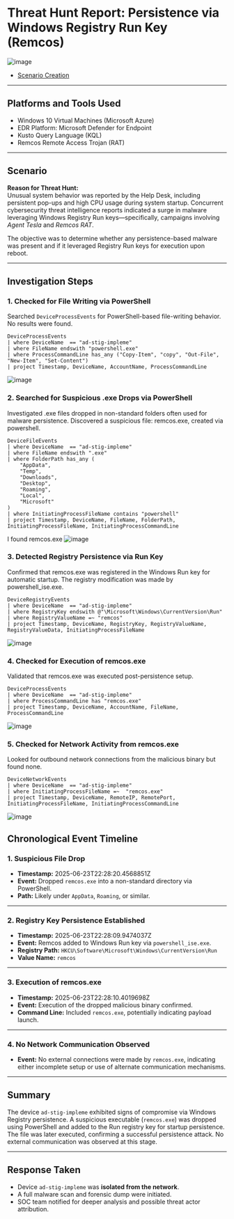 # Threat Hunt Report: Persistence via Windows Registry Run Key (Remcos)

![image](https://github.com/user-attachments/assets/9d18a0b9-2c4c-4452-aea6-e0f99e176dbb)



- [Scenario Creation](https://github.com/aduragbemioo/Threat-Event-Persistence-via-Windows-Registry-Run-Key-/blob/main/scenario.md)

---

## Platforms and Tools Used

- Windows 10 Virtual Machines (Microsoft Azure)
- EDR Platform: Microsoft Defender for Endpoint
- Kusto Query Language (KQL)
- Remcos Remote Access Trojan (RAT)

---

## Scenario

**Reason for Threat Hunt:**  
Unusual system behavior was reported by the Help Desk, including persistent pop-ups and high CPU usage during system startup. Concurrent cybersecurity threat intelligence reports indicated a surge in malware leveraging Windows Registry Run keys—specifically, campaigns involving *Agent Tesla* and *Remcos RAT*.  

The objective was to determine whether any persistence-based malware was present and if it leveraged Registry Run keys for execution upon reboot.

---

## Investigation Steps

### 1. Checked for File Writing via PowerShell

Searched `DeviceProcessEvents` for PowerShell-based file-writing behavior. No results were found.

```kql
DeviceProcessEvents
| where DeviceName  == "ad-stig-impleme"
| where FileName endswith "powershell.exe"
| where ProcessCommandLine has_any ("Copy-Item", "copy", "Out-File", "New-Item", "Set-Content")
| project Timestamp, DeviceName, AccountName, ProcessCommandLine
```
![image](https://github.com/user-attachments/assets/a22e0aaf-fc3d-486f-8619-3af9875d6aa9)


### 2. Searched for Suspicious .exe Drops via PowerShell

Investigated .exe files dropped in non-standard folders often used for malware persistence. Discovered a suspicious file: remcos.exe, created via powershell.
```kql
DeviceFileEvents
| where DeviceName  == "ad-stig-impleme"
| where FileName endswith ".exe"
| where FolderPath has_any (
    "AppData", 
    "Temp", 
    "Downloads", 
    "Desktop", 
    "Roaming", 
    "Local", 
    "Microsoft"
)
| where InitiatingProcessFileName contains "powershell"
| project Timestamp, DeviceName, FileName, FolderPath, InitiatingProcessFileName, InitiatingProcessCommandLine
```
I found remcos.exe
![image](https://github.com/user-attachments/assets/027b4d51-c919-43ae-8962-39dd51f715b1)

### 3. Detected Registry Persistence via Run Key
Confirmed that remcos.exe was registered in the Windows Run key for automatic startup. The registry modification was made by powershell_ise.exe.
```kql
DeviceRegistryEvents
| where DeviceName  == "ad-stig-impleme"
| where RegistryKey endswith @"\Microsoft\Windows\CurrentVersion\Run"
| where RegistryValueName =~ "remcos"
| project Timestamp, DeviceName, RegistryKey, RegistryValueName, RegistryValueData, InitiatingProcessFileName
```
![image](https://github.com/user-attachments/assets/37c8b5c5-88af-4bff-a017-14ac57b1f9c4)

### 4. Checked for Execution of remcos.exe
Validated that remcos.exe was executed post-persistence setup.

```kql
DeviceProcessEvents
| where DeviceName  == "ad-stig-impleme"
| where ProcessCommandLine has "remcos.exe"
| project Timestamp, DeviceName, AccountName, FileName, ProcessCommandLine

```

![image](https://github.com/user-attachments/assets/0c0c6dae-dd86-4fb5-a62a-85fe1d2a43f7)

### 5. Checked for Network Activity from remcos.exe
Looked for outbound network connections from the malicious binary but found none.
```kql
DeviceNetworkEvents
| where DeviceName  == "ad-stig-impleme"
| where InitiatingProcessFileName =~  "remcos.exe"
| project Timestamp, DeviceName, RemoteIP, RemotePort, InitiatingProcessFileName, InitiatingProcessCommandLine

```
![image](https://github.com/user-attachments/assets/6352932a-afc2-4ca9-81e3-f815167904ea)


## Chronological Event Timeline

### 1. Suspicious File Drop

- **Timestamp:** 2025-06-23T22:28:20.4568851Z 
- **Event:** Dropped `remcos.exe` into a non-standard directory via PowerShell.  
- **Path:** Likely under `AppData`, `Roaming`, or similar.  

---

### 2. Registry Key Persistence Established

- **Timestamp:** 2025-06-23T22:28:09.9474037Z  
- **Event:** Remcos added to Windows Run key via `powershell_ise.exe`.  
- **Registry Path:** `HKCU\Software\Microsoft\Windows\CurrentVersion\Run`  
- **Value Name:** `remcos`  

---

### 3. Execution of remcos.exe

- **Timestamp:** 2025-06-23T22:28:10.4019698Z  
- **Event:** Execution of the dropped malicious binary confirmed.  
- **Command Line:** Included `remcos.exe`, potentially indicating payload launch.  

---

### 4. No Network Communication Observed

- **Event:** No external connections were made by `remcos.exe`, indicating either incomplete setup or use of alternate communication mechanisms.  

---

## Summary

The device `ad-stig-impleme` exhibited signs of compromise via Windows Registry persistence. A suspicious executable (`remcos.exe`) was dropped using PowerShell and added to the Run registry key for startup persistence. The file was later executed, confirming a successful persistence attack. No external communication was observed at this stage.

---

## Response Taken

- Device `ad-stig-impleme` was **isolated from the network**.  
- A full malware scan and forensic dump were initiated.  
- SOC team notified for deeper analysis and possible threat actor attribution.
